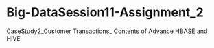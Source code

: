 # Big-DataSession11-Assignment_2
CaseStudy2_Customer Transactions_ Contents of Advance HBASE and HIVE
